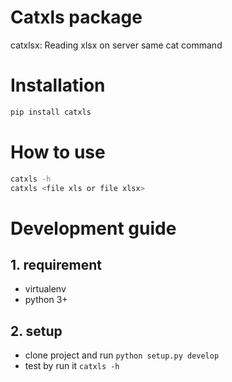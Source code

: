 # Catxls package
catxlsx: Reading xlsx on server same cat command
# Installation

```bash
pip install catxls
```
# How to use

```bash
catxls -h
catxls <file xls or file xlsx>
```
# Development guide
## 1. requirement
- virtualenv
- python 3+

## 2. setup
- clone project and run `python setup.py develop`
- test by run it `catxls -h`


